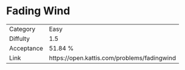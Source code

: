 # Fading Wind

<table>
    <tr>
        <td>Category</td>
        <td>Easy</td>
    </tr>
    <tr>
        <td>Diffulty</td>
        <td>1.5</td>
    </tr>
    <tr>
        <td>Acceptance</td>
        <td>51.84 %</td>
    </tr>
    <tr>
        <td>Link</td>
        <td>https://open.kattis.com/problems/fadingwind</td>
    </tr>
</table>